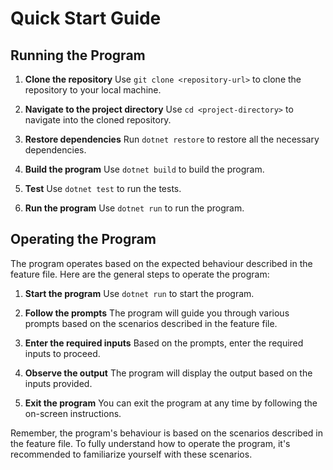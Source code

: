# Quick Start Guide

## Running the Program

1. **Clone the repository**
   Use `git clone <repository-url>` to clone the repository to your local machine.

2. **Navigate to the project directory**
   Use `cd <project-directory>` to navigate into the cloned repository.

3. **Restore dependencies**
   Run `dotnet restore` to restore all the necessary dependencies.

4. **Build the program**
   Use `dotnet build` to build the program.

4. **Test**
   Use `dotnet test` to run the tests.

5. **Run the program**
   Use `dotnet run` to run the program.
## Operating the Program

The program operates based on the expected behaviour described in the feature file. Here are the general steps to operate the program:

1. **Start the program**
   Use `dotnet run` to start the program.

2. **Follow the prompts**
   The program will guide you through various prompts based on the scenarios described in the feature file.

3. **Enter the required inputs**
   Based on the prompts, enter the required inputs to proceed.

4. **Observe the output**
   The program will display the output based on the inputs provided.

5. **Exit the program**
   You can exit the program at any time by following the on-screen instructions.

Remember, the program's behaviour is based on the scenarios described in the feature file. To fully understand how to operate the program, it's recommended to familiarize yourself with these scenarios.
